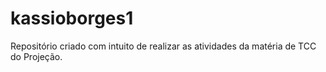 # kassioborges1
Repositório criado com intuito de realizar as atividades da matéria de TCC do Projeção.
